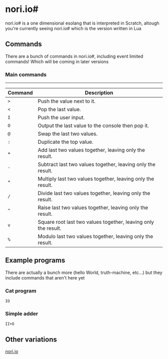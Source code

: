 # nori.io#
nori.io# is a one dimensional esolang that is interpreted in Scratch, altough you're currently seeing nori.io# which is the version written in Lua

## Commands
There are a bunch of commands in nori.io#, including event limited commands! Which will be coming in later versions

### Main commands
***

| Command     | Description                                           |
| ----------- | ----------------------------------------------------- |
| `>`         | Push the value next to it.                           |
| `<`         | Pop the last value.                                  |
| `I`         | Push the user input.                                 |
| `O`         | Output the last value to the console then pop it.    |
| `@`         | Swap the last two values.                            |
| `:`         | Duplicate the top value.                            |
| `+`     | Add last two values together, leaving only the result. |
| `-`     | Subtract last two values together, leaving only the result. |
| `*`     | Multiply last two values together, leaving only the result. |
| `/`     | Divide last two values together, leaving only the result. |
| `^`     | Raise last two values together, leaving only the result. |
| `v`     | Square root last two values together, leaving only the result.|
| `%`     | Modulo last two values together, leaving only the result. |

## Example programs

There are actually a bunch more (hello World, truth-machine, etc...) but they include commands that aren't here yet

### Cat program
```IO```

### Simple adder
```II+O```

## Other variations
[nori.io](https://scratch.mit.edu/projects/819125582/)
